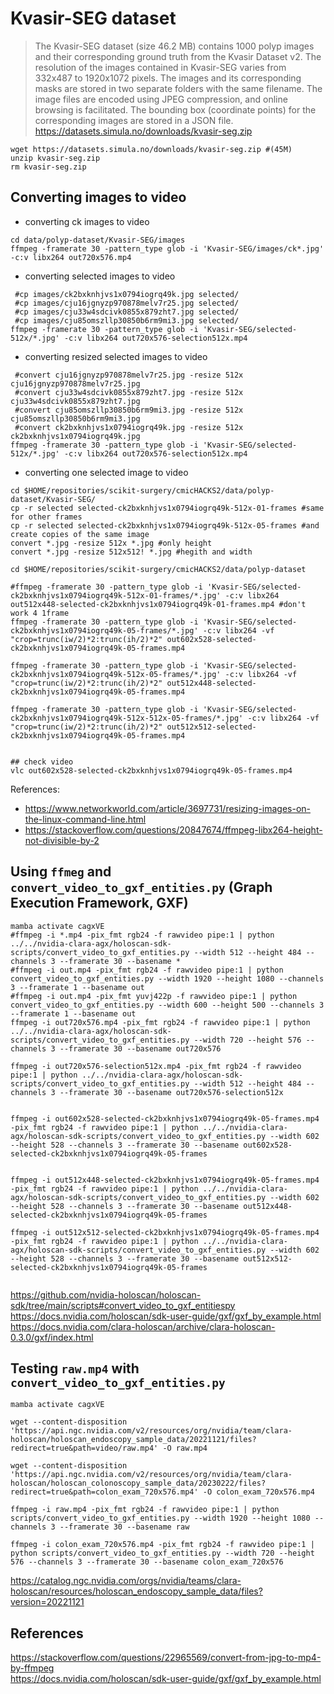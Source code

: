 # Kvasir-SEG dataset
> The Kvasir-SEG dataset (size 46.2 MB) contains 1000 polyp images and their corresponding ground truth from the Kvasir Dataset v2. The resolution of the images contained in Kvasir-SEG varies from 332x487 to 1920x1072 pixels. The images and its corresponding masks are stored in two separate folders with the same filename. The image files are encoded using JPEG compression, and online browsing is facilitated. The bounding box (coordinate points) for the corresponding images are stored in a JSON file. https://datasets.simula.no/downloads/kvasir-seg.zip

```
wget https://datasets.simula.no/downloads/kvasir-seg.zip #(45M)
unzip kvasir-seg.zip
rm kvasir-seg.zip
```

## Converting images to video 
* converting ck images to video
```
cd data/polyp-dataset/Kvasir-SEG/images
ffmpeg -framerate 30 -pattern_type glob -i 'Kvasir-SEG/images/ck*.jpg' -c:v libx264 out720x576.mp4
```
* converting selected images to video
```
 #cp images/ck2bxknhjvs1x0794iogrq49k.jpg selected/
 #cp images/cju16jgnyzp970878melv7r25.jpg selected/
 #cp images/cju33w4sdcivk0855x879zht7.jpg selected/
 #cp images/cju85omszllp30850b6rm9mi3.jpg selected/
ffmpeg -framerate 30 -pattern_type glob -i 'Kvasir-SEG/selected-512x/*.jpg' -c:v libx264 out720x576-selection512x.mp4
```

* converting resized selected images to video
```
 #convert cju16jgnyzp970878melv7r25.jpg -resize 512x cju16jgnyzp970878melv7r25.jpg
 #convert cju33w4sdcivk0855x879zht7.jpg -resize 512x cju33w4sdcivk0855x879zht7.jpg
 #convert cju85omszllp30850b6rm9mi3.jpg -resize 512x cju85omszllp30850b6rm9mi3.jpg
 #convert ck2bxknhjvs1x0794iogrq49k.jpg -resize 512x ck2bxknhjvs1x0794iogrq49k.jpg
ffmpeg -framerate 30 -pattern_type glob -i 'Kvasir-SEG/selected-512x/*.jpg' -c:v libx264 out720x576-selection512x.mp4
```
* converting one selected image to video
```
cd $HOME/repositories/scikit-surgery/cmicHACKS2/data/polyp-dataset/Kvasir-SEG/
cp -r selected selected-ck2bxknhjvs1x0794iogrq49k-512x-01-frames #same for other frames
cp -r selected selected-ck2bxknhjvs1x0794iogrq49k-512x-05-frames #and create copies of the same image
convert *.jpg -resize 512x *.jpg #only height
convert *.jpg -resize 512x512! *.jpg #hegith and width

cd $HOME/repositories/scikit-surgery/cmicHACKS2/data/polyp-dataset

#ffmpeg -framerate 30 -pattern_type glob -i 'Kvasir-SEG/selected-ck2bxknhjvs1x0794iogrq49k-512x-01-frames/*.jpg' -c:v libx264 out512x448-selected-ck2bxknhjvs1x0794iogrq49k-01-frames.mp4 #don't work 4 1frame
ffmpeg -framerate 30 -pattern_type glob -i 'Kvasir-SEG/selected-ck2bxknhjvs1x0794iogrq49k-05-frames/*.jpg' -c:v libx264 -vf "crop=trunc(iw/2)*2:trunc(ih/2)*2" out602x528-selected-ck2bxknhjvs1x0794iogrq49k-05-frames.mp4

ffmpeg -framerate 30 -pattern_type glob -i 'Kvasir-SEG/selected-ck2bxknhjvs1x0794iogrq49k-512x-05-frames/*.jpg' -c:v libx264 -vf "crop=trunc(iw/2)*2:trunc(ih/2)*2" out512x448-selected-ck2bxknhjvs1x0794iogrq49k-05-frames.mp4

ffmpeg -framerate 30 -pattern_type glob -i 'Kvasir-SEG/selected-ck2bxknhjvs1x0794iogrq49k-512x-512x-05-frames/*.jpg' -c:v libx264 -vf "crop=trunc(iw/2)*2:trunc(ih/2)*2" out512x512-selected-ck2bxknhjvs1x0794iogrq49k-05-frames.mp4


## check video
vlc out602x528-selected-ck2bxknhjvs1x0794iogrq49k-05-frames.mp4 

```

References: 
* https://www.networkworld.com/article/3697731/resizing-images-on-the-linux-command-line.html
* https://stackoverflow.com/questions/20847674/ffmpeg-libx264-height-not-divisible-by-2 

## Using `ffmeg` and `convert_video_to_gxf_entities.py`  (Graph Execution Framework, GXF)
```
mamba activate cagxVE
#ffmpeg -i *.mp4 -pix_fmt rgb24 -f rawvideo pipe:1 | python ../../nvidia-clara-agx/holoscan-sdk-scripts/convert_video_to_gxf_entities.py --width 512 --height 484 --channels 3 --framerate 30 --basename *
#ffmpeg -i out.mp4 -pix_fmt rgb24 -f rawvideo pipe:1 | python convert_video_to_gxf_entities.py --width 1920 --height 1080 --channels 3 --framerate 1 --basename out
#ffmpeg -i out.mp4 -pix_fmt yuvj422p -f rawvideo pipe:1 | python convert_video_to_gxf_entities.py --width 600 --height 500 --channels 3 --framerate 1 --basename out
ffmpeg -i out720x576.mp4 -pix_fmt rgb24 -f rawvideo pipe:1 | python ../../nvidia-clara-agx/holoscan-sdk-scripts/convert_video_to_gxf_entities.py --width 720 --height 576 --channels 3 --framerate 30 --basename out720x576

ffmpeg -i out720x576-selection512x.mp4 -pix_fmt rgb24 -f rawvideo pipe:1 | python ../../nvidia-clara-agx/holoscan-sdk-scripts/convert_video_to_gxf_entities.py --width 512 --height 484 --channels 3 --framerate 30 --basename out720x576-selection512x


ffmpeg -i out602x528-selected-ck2bxknhjvs1x0794iogrq49k-05-frames.mp4 -pix_fmt rgb24 -f rawvideo pipe:1 | python ../../nvidia-clara-agx/holoscan-sdk-scripts/convert_video_to_gxf_entities.py --width 602 --height 528 --channels 3 --framerate 30 --basename out602x528-selected-ck2bxknhjvs1x0794iogrq49k-05-frames


ffmpeg -i out512x448-selected-ck2bxknhjvs1x0794iogrq49k-05-frames.mp4 -pix_fmt rgb24 -f rawvideo pipe:1 | python ../../nvidia-clara-agx/holoscan-sdk-scripts/convert_video_to_gxf_entities.py --width 602 --height 528 --channels 3 --framerate 30 --basename out512x448-selected-ck2bxknhjvs1x0794iogrq49k-05-frames

ffmpeg -i out512x512-selected-ck2bxknhjvs1x0794iogrq49k-05-frames.mp4 -pix_fmt rgb24 -f rawvideo pipe:1 | python ../../nvidia-clara-agx/holoscan-sdk-scripts/convert_video_to_gxf_entities.py --width 602 --height 528 --channels 3 --framerate 30 --basename out512x512-selected-ck2bxknhjvs1x0794iogrq49k-05-frames


```
https://github.com/nvidia-holoscan/holoscan-sdk/tree/main/scripts#convert_video_to_gxf_entitiespy
https://docs.nvidia.com/holoscan/sdk-user-guide/gxf/gxf_by_example.html  
https://docs.nvidia.com/clara-holoscan/archive/clara-holoscan-0.3.0/gxf/index.html




## Testing `raw.mp4` with `convert_video_to_gxf_entities.py`
```
mamba activate cagxVE

wget --content-disposition 'https://api.ngc.nvidia.com/v2/resources/org/nvidia/team/clara-holoscan/holoscan_endoscopy_sample_data/20221121/files?redirect=true&path=video/raw.mp4' -O raw.mp4

wget --content-disposition 'https://api.ngc.nvidia.com/v2/resources/org/nvidia/team/clara-holoscan/holoscan_colonoscopy_sample_data/20230222/files?redirect=true&path=colon_exam_720x576.mp4' -O colon_exam_720x576.mp4

ffmpeg -i raw.mp4 -pix_fmt rgb24 -f rawvideo pipe:1 | python scripts/convert_video_to_gxf_entities.py --width 1920 --height 1080 --channels 3 --framerate 30 --basename raw

ffmpeg -i colon_exam_720x576.mp4 -pix_fmt rgb24 -f rawvideo pipe:1 | python scripts/convert_video_to_gxf_entities.py --width 720 --height 576 --channels 3 --framerate 30 --basename colon_exam_720x576

```

https://catalog.ngc.nvidia.com/orgs/nvidia/teams/clara-holoscan/resources/holoscan_endoscopy_sample_data/files?version=20221121

## References 
https://stackoverflow.com/questions/22965569/convert-from-jpg-to-mp4-by-ffmpeg  
https://docs.nvidia.com/holoscan/sdk-user-guide/gxf/gxf_by_example.html   

